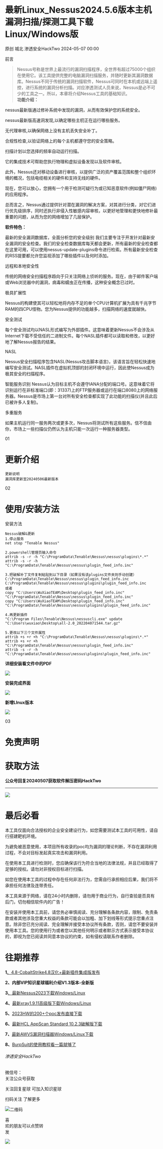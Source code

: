 #  最新Linux_Nessus2024.5.6版本主机漏洞扫描/探测工具下载Linux/Windows版   
原创 城北  渗透安全HackTwo   2024-05-07 00:00  
  
前言  
  
>   
> Nessus号称是世界上最流行的漏洞扫描程序，全世界有超过75000个组织在使用它。该工具提供完整的电脑漏洞扫描服务，并随时更新其漏洞数据库。Nessus不同于传统的漏洞扫描软件，Nessus可同时在本机或远端上遥控，进行系统的漏洞分析扫描。对应渗透测试人员来说，Nessus是必不可少的工具之一。所以，本章将介绍Nessus工具的基础知识。  
> **功能介绍：**  
  
nessus最新版通过修补系统中发现的漏洞，从而有效保护您的系统安全。  
  
nessus最新版高速洞发现,以确定哪些主朷正在运行哪些服务。  
  
无代理审核,以确保网络上没有主机丢失安全补丁。  
  
合规性检查,以验证网络上的每个主机都遵守您的安全策略。  
  
扫描计划以您选择的频率自动运行扫描。  
  
它的集成技术可帮助您执行物理和虚拟设备发现以及软件审核。  
  
此外，Nessus还对移动设备进行审核，以提供广泛的资产覆盖范围和整个组织环境的概况，包括电缆相关的硬件和支持无线的硬件。  
  
现在，您可以放心，您拥有一个用于检测可疑行为或已知恶意软件(例如僵尸网络)的应用程序。  
  
总而言之，Nessus通过提供针对潜在漏洞的解决方案，对其进行分类，对它们进行优先级排序，同时还执行非侵入性敏感内容审核，以更好地管理和更快地修补最重要的问题，从而为您的网络增加了几层保护。  
  
  
**软件特色：**  
  
最新的安全漏洞数据库，全面分析您的安全级别 我们主要专注于开发针对最新安全漏洞的安全检查。我们的安全检查数据库每天都会更新，所有最新的安全检查都在这里可用，可以使用nessus-update-plugins命令进行检索。所有最新安全检查的RSS提要都允许您监视添加了哪些插件以及何时添加。  
  
远程和本地安全性  
  
传统的网络安全扫描程序趋向于只关注网络上侦听的服务。现在，由于邮件客户端或Web浏览器中的漏洞，病毒和蠕虫正在传播，这种安全概念已过时。  
  
极具扩展性  
  
Nessus的构建使其可以轻松地将内存不足的单个CPU计算机扩展为具有千兆字节RAM的四CPU怪物。您为Nessus提供的功能越多，扫描网络的速度就越快。  
  
安全测试  
  
每个安全测试均以NASL形式编写为外部插件。这意味着更新Nessus不会涉及从Internet下载不受信任的二进制文件。每个NASL插件都可以读取和修改，以更好地了解Nessus报告的结果。  
  
NASL  
  
Nessus安全扫描程序包含NASL(Nessus攻击脚本语言)，该语言旨在轻松快速地编写安全测试。NASL插件在虚拟机顶部的封闭环境中运行，因此使Nessus成为极其安全的扫描程序。  
  
智能服务识别 Nessus认为目标主机不会遵守IANA分配的端口号。这意味着它将识别运行在非标准端口(即：31337)上的FTP服务器或运行在端口8080上的网络服务器。Nessus是市场上第一台对所有安全检查都实现了此功能的扫描仪(并且此后已被许多人复制)。  
  
多重服务  
  
如果主机运行同一服务两次或更多次，Nessus将测试所有这些服务。信不信由你，市场上一些扫描仪仍然认为主机只能一次运行一种服务器类型。  
  
>   
  
  
  
01  
  
# 更新介绍  
  
  
```
更新说明
漏洞库更新至20240506最新版本
```  
  
  
  
02  
  
# 使用/安装方法  
  
  
安装方法  
```
Nessus破解&更新
1.停止服务
net stop "Tenable Nessus" 

2.powershell管理员输入命令
attrib -s -r -h "C:\ProgramData\Tenable\Nessus\nessus\plugins\*.*"
attrib -s -r -h "C:\ProgramData\Tenable\Nessus\nessus\plugin_feed_info.inc"

3.把破解补丁⽂件复制粘贴到以下⽬录（如果没有该plugins⽂件夹则⼿动创建）
C:\ProgramData\Tenable\Nessus\nessus\plugin_feed_info.inc
C:\ProgramData\Tenable\Nessus\nessus\plugins\plugin_feed_info.inc
或者 
copy "C:\Users\WuXiaoTEAM\Desktop\plugin_feed_info.inc" "C:\ProgramData\Tenable\Nessus\nessus\plugin_feed_info.inc"
copy "C:\Users\WuXiaoTEAM\Desktop\plugin_feed_info.inc" "C:\ProgramData\Tenable\Nessus\nessus\plugins\plugin_feed_info.inc" 

4.再更新插件
"C:\Program Files\Tenable\Nessus\nessuscli.exe" update "C:\Users\wuxiao\Desktop\all-2.0_202204071544.tar.gz"

5.更改以下三个⽂件属性
attrib +s +r +h "C:\ProgramData\Tenable\Nessus\nessus\plugins\*.*"
attrib +s +r +h "C:\ProgramData\Tenable\Nessus\nessus\plugin_feed_info.inc"
attrib -s -r -h "C:\ProgramData\Tenable\Nessus\nessus\plugins\plugin_feed_info.inc"
```  
  
**详细安装看文件中的PDF**  
  
![](https://mmbiz.qpic.cn/sz_mmbiz_png/RjOvISzUFq56zDE81McCiczOaMcbzd29aECpR4iaNJrlD3otnDqFhKyBUo7tXvahbt9YkiatUH8mArQpdTU0N6GXA/640?wx_fmt=png&from=appmsg "")  
  
**安装完成界面**  
  
![](https://mmbiz.qpic.cn/sz_mmbiz_png/RjOvISzUFq6oNnDGGYtHv5udZkG1W08wsSO245OEb4JX8QRIPnVlMN30RPqFNgA0f5qfbnicVdgzOBgIPPwS1Ag/640?wx_fmt=png&from=appmsg "")  
  
**新增LInux版本**  
  
  
![](https://mmbiz.qpic.cn/sz_mmbiz_png/RjOvISzUFq6oNnDGGYtHv5udZkG1W08w9SbppticLLfzDCTAI5ib1caZC2YJhJjZOjokiagjXxoUh3rJic8tiaywYog/640?wx_fmt=png&from=appmsg "")  
  
  
  
  
03  
  
# 免责声明  
  
  
# 获取方法  
  
  
**公众号回复20240507获取软件解压密码HackTwo**  
  
****  
![](https://mmbiz.qpic.cn/sz_mmbiz_png/RjOvISzUFq5NaMqURKkJKlqib7xicGoduTrWthy1BWWXAypc8LnNib4tN7beJc7TuODicG4bOU79umBIzYFZZXt0icQ/640?wx_fmt=png "")  
  
  
# 最后必看  
  
  
本工具仅面向合法授权的企业安全建设行为，如您需要测试本工具的可用性，请自行搭建靶机环境。  
  
  
为避免被恶意使用，本项目所有收录的poc均为漏洞的理论判断，不存在漏洞利用过程，不会对目标发起真实攻击和漏洞利用。  
  
  
在使用本工具进行检测时，您应确保该行为符合当地的法律法规，并且已经取得了足够的授权。请勿对非授权目标进行扫描。  
  
  
如您在使用本工具的过程中存在任何非法行为，您需自行承担相应后果，我们将不承担任何法律及连带责任。  
  
  
本工具来源于网络，请在24小时内删除，请勿用于商业行为，自行查验是否具有后门，切勿相信软件内的广告！  
  
  
在安装并使用本工具前，请您务必审慎阅读、充分理解各条款内容，限制、免责条款或者其他涉及您重大权益的条款可能会以加粗、加下划线等形式提示您重点注意。除非您已充分阅读、完全理解并接受本协议所有条款，否则，请您不要安装并使用本工具。您的使用行为或者您以其他任何明示或者默示方式表示接受本协议的，即视为您已阅读并同意本协议的约束，如有侵权请联系作者删除。  
  
  
  
  
# 往期推荐  
  
  
**1**[、4.8-CobaltStrike4.8汉化+最新插件集成版发布](http://mp.weixin.qq.com/s?__biz=Mzg3ODE2MjkxMQ==&mid=2247483949&idx=1&sn=cae68096be06be4f0ea746ee5908dc79&chksm=cf16a49df8612d8b0b5cc2e49e6367cc91b7fd1f6d71c555d6631dbd3bd883d5242972e506b9&scene=21#wechat_redirect)  
  
  
**2、内部VIP知识星球福利介绍V1.3版本-全新版**  
  
**3**[、最新Nessus2023下载Windows/Linux](http://mp.weixin.qq.com/s?__biz=Mzg3ODE2MjkxMQ==&mid=2247483887&idx=1&sn=16af3498a081829d23b3dbd8037d000e&chksm=cf16a75ff8612e495b8b97e373e6bdf0297d814d48e8029a387a7c295389757fe7eccd932ba0&scene=21#wechat_redirect)  
  
  
**4、**[最新xray1.9.11高级版下载Windows/Linux](http://mp.weixin.qq.com/s?__biz=Mzg3ODE2MjkxMQ==&mid=2247483882&idx=1&sn=e1bf597eb73ee7881ae132cc99ac0c8e&chksm=cf16a75af8612e4c73eda9f52218ccfc6de72725eb37aff59e181435de095b71e653b446c521&scene=21#wechat_redirect)  
  
  
**5、**[2023HW的200+个poc发布直接下载](http://mp.weixin.qq.com/s?__biz=Mzg3ODE2MjkxMQ==&mid=2247484007&idx=1&sn=ebcd01a0433c35eb5de25a1963289d2b&chksm=cf16a4d7f8612dc188c97819beda444d24bb06060912b6c09cc80bbe50a646d81b3f0190d20d&scene=21#wechat_redirect)  
  
  
**6、**[最新HCL AppScan Standard 10.2.3破解版下载](http://mp.weixin.qq.com/s?__biz=Mzg3ODE2MjkxMQ==&mid=2247483850&idx=1&sn=8fad4ed1e05443dce28f6ee6d89ab920&chksm=cf16a77af8612e6c688c55f7a899fe123b0f71735eb15988321d0bd4d14363690c96537bc1fb&scene=21#wechat_redirect)  
  
  
**7、**[最新AWVS漏洞扫描器Windows/Linux下载](http://mp.weixin.qq.com/s?__biz=Mzg3ODE2MjkxMQ==&mid=2247484094&idx=1&sn=e3b780232f5eceac61ac7188fc6672ea&chksm=cf16a40ef8612d18031f90ae241cdd6901d31bc0ab2b67a259d2daa685b750b5be0fe79c22bb&scene=21#wechat_redirect)  
  
  
**8、**[BurpSuit的使用教程看一篇就够了](http://mp.weixin.qq.com/s?__biz=Mzg3ODE2MjkxMQ==&mid=2247484260&idx=1&sn=77880da233ae4f2b5feca80d025c7de5&chksm=cf16a5d4f8612cc2e4b16c88442776f13e193499cf4bf43e3eea379e9a7e75ad9ba248012681&scene=21#wechat_redirect)  
  
  
  
###### 渗透安全HackTwo  
  
  
微信号：  
关注公众号获取  
  
关注回复星球 可加入知识星球  
  
扫码关注 了解更多  
  
![](https://mmbiz.qpic.cn/sz_mmbiz_png/RjOvISzUFq6qFFAxdkV2tgPPqL76yNTw38UJ9vr5QJQE48ff1I4Gichw7adAcHQx8ePBPmwvouAhs4ArJFVdKkw/640?wx_fmt=png "二维码")  
  
  
  
喜  
欢的朋友可以点赞转  
发  
  
![](https://mmbiz.qpic.cn/mmbiz_svg/tqRiaNianNl1mGavBwp9Mf5RO17Jib6HN2NRSYwVT0jk8EzYYGOCRUxicpRHooD7KBlfkawia1zgicxnwMXlqxhFowCpwANhQJxA6A/640 "")  
  
  
